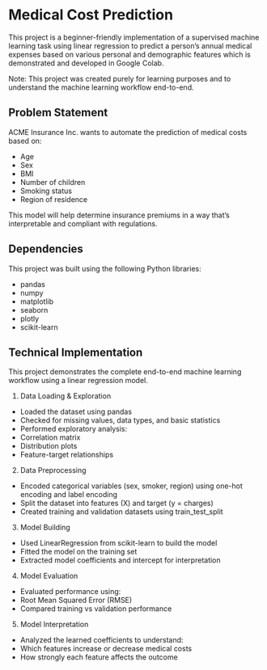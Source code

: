 # Medical Cost Prediction
This project is a beginner-friendly implementation of a supervised machine learning task using linear regression to predict a person’s annual medical expenses based on various personal and demographic features which is demonstrated and developed in Google Colab.

Note: This project was created purely for learning purposes and to understand the machine learning workflow end-to-end.

## Problem Statement

ACME Insurance Inc. wants to automate the prediction of medical costs based on:
*	Age
*	Sex
*	BMI
*	Number of children
*	Smoking status
*	Region of residence

This model will help determine insurance premiums in a way that’s interpretable and compliant with regulations.

## Dependencies

This project was built using the following Python libraries:
* pandas
* numpy
* matplotlib
* seaborn
* plotly
* scikit-learn

## Technical Implementation

This project demonstrates the complete end-to-end machine learning workflow using a linear regression model.

1. Data Loading & Exploration
*	Loaded the dataset using pandas
*	Checked for missing values, data types, and basic statistics
*	Performed exploratory analysis:
*	Correlation matrix
*	Distribution plots
*	Feature-target relationships

2. Data Preprocessing
*	Encoded categorical variables (sex, smoker, region) using one-hot encoding and label encoding
*	Split the dataset into features (X) and target (y = charges)
*	Created training and validation datasets using train_test_split

3. Model Building
*	Used LinearRegression from scikit-learn to build the model
*	Fitted the model on the training set
*	Extracted model coefficients and intercept for interpretation

4. Model Evaluation
*	Evaluated performance using:
*	Root Mean Squared Error (RMSE)
*	Compared training vs validation performance

5. Model Interpretation
*	Analyzed the learned coefficients to understand:
*	Which features increase or decrease medical costs
*	How strongly each feature affects the outcome
